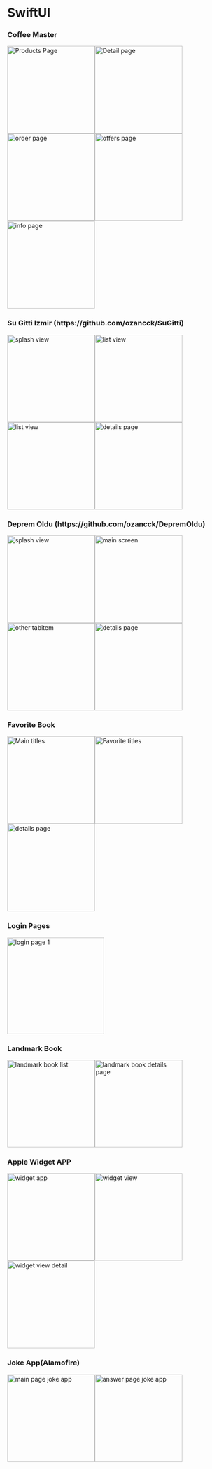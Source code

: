 # SwiftUI

<h3>Coffee Master</h3>

<img width="200" alt="Products Page" src="https://user-images.githubusercontent.com/77584235/213914607-368a70c1-93fe-4258-ba27-93765fa7db75.png"><img width="200" alt="Detail page" src="https://user-images.githubusercontent.com/77584235/213914620-deb3e9a9-816d-4e9b-a846-7192ceaf3ae4.png"><img width="200" alt="order page" src="https://user-images.githubusercontent.com/77584235/213914628-6cce93c6-b721-46c4-b02c-8338b9077ec8.png"><img width="200" alt="offers page" src="https://user-images.githubusercontent.com/77584235/213914638-59710df3-a7af-4f2f-9333-47f637d5b3f5.png"><img width="200" alt="info page" src="https://user-images.githubusercontent.com/77584235/213914641-42474edc-4e99-494c-936a-a874a2cf0dd2.png">

<h3>Su Gitti Izmir (https://github.com/ozancck/SuGitti)</h3>

<img width="200" alt="splash view" src="https://user-images.githubusercontent.com/77584235/225740389-1281d42b-6927-42a0-a65e-3de168724909.png"><img width="200" alt="list view" src="https://user-images.githubusercontent.com/77584235/225740410-c5a5e2fa-ef0f-4e0b-a12d-736d57c3a89f.png"><img width="200" alt="list view" src="https://user-images.githubusercontent.com/77584235/225740436-076f02c4-2f3c-4663-93b9-8eac2a09586b.png"><img width="200" alt="details page" src="https://user-images.githubusercontent.com/77584235/225740465-485dd600-366b-45fb-92ae-b2364455e190.png">


<h3>Deprem Oldu (https://github.com/ozancck/DepremOldu)</h3>

<img width="200" alt="splash view" src="https://user-images.githubusercontent.com/77584235/227539266-9c1dadc2-6006-45bb-9b6a-03aad522efe2.png"><img width="200" alt="main screen" src="https://user-images.githubusercontent.com/77584235/227539296-5ac3b7d3-21b2-4ca8-b107-9bf582539c13.png"><img width="200" alt="other tabitem" src="https://user-images.githubusercontent.com/77584235/227539315-ba1844a5-f1e9-4b91-961b-7fd74cfd4f68.png"><img width="200" alt="details page" src="https://user-images.githubusercontent.com/77584235/227539331-e728b3d4-e84c-4b53-848f-fc276704b540.png">



<h3>Favorite Book</h3>

<img width="200" alt="Main titles" src="https://user-images.githubusercontent.com/77584235/208209453-2a75ec51-eb26-48e6-a790-3db95f1af04a.png"><img width="200" alt="Favorite titles" src="https://user-images.githubusercontent.com/77584235/208209465-91154692-ea10-435a-ab62-701257f20e60.png"><img width = "200" alt = "details page" src="https://user-images.githubusercontent.com/77584235/208253770-cce77cbb-b89b-4f21-ae29-9918caa2f4e6.png">

<h3>Login Pages</h3>

<img width="221" alt="login page 1" src="https://user-images.githubusercontent.com/77584235/222925558-590fd274-f76e-4be2-a12e-f3ee1ef3eb76.png">

<h3>Landmark Book</h3>

<img width="200" alt= "landmark book list" src = "https://user-images.githubusercontent.com/77584235/208310953-d66faf9d-efb9-4b71-a129-ad8752523cec.png"><img width = "200" alt = "landmark book details page" src = "https://user-images.githubusercontent.com/77584235/208310956-8ad09ad6-39b3-45d3-95a4-c8726dba2bb5.png">


<h3>Apple Widget APP</h3>

<img width= "200" alt="widget app" src="https://user-images.githubusercontent.com/77584235/221923350-e5693aa8-cd45-4c9e-8db8-3ed621b79fc5.png"><img width= "200" alt="widget view" src="https://user-images.githubusercontent.com/77584235/221923386-31ab78af-e5f5-46a1-b474-04e43cf61539.png"><img width= "200" alt="widget view detail" src="https://user-images.githubusercontent.com/77584235/221923409-69f96c7c-9ba5-4487-ba5e-3a7197572824.png">

<h3>Joke App(Alamofire)</h3>

<img width= "200" alt = "main page joke app" src= "https://user-images.githubusercontent.com/77584235/224458435-8a3b888c-85e3-46cf-9d8e-2c02abb7bb3d.png"><img width= "200" alt = "answer page joke app" src= "https://user-images.githubusercontent.com/77584235/224458439-a692feea-07ae-4691-b1e9-f04678cf3682.png">



